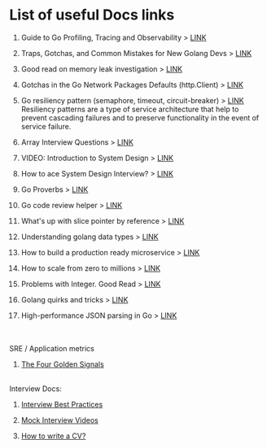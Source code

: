 # List of useful Docs links

1. Guide to Go Profiling, Tracing and Observability > [LINK](https://github.com/DataDog/go-profiler-notes/blob/main/guide/README.md)


2. Traps, Gotchas, and Common Mistakes for New Golang Devs > [LINK](http://devs.cloudimmunity.com/gotchas-and-common-mistakes-in-go-golang/)


3. Good read on memory leak investigation > [LINK](https://blog.detectify.com/2019/09/05/how-we-tracked-down-a-memory-leak-in-one-of-our-go-microservices/)


4. Gotchas in the Go Network Packages Defaults (http.Client) > [LINK](https://martin.baillie.id/wrote/gotchas-in-the-go-network-packages-defaults/)


5. Go resiliency pattern (semaphore, timeout, circuit-breaker) > [LINK](https://github.com/eapache/go-resiliency)
   <br> Resiliency patterns are a type of service architecture that help to prevent cascading failures and to preserve functionality in the event of service failure.


6. Array Interview Questions > [LINK](https://igotanoffer.com/blogs/tech/array-interview-questions)


7. VIDEO: Introduction to System Design > [LINK](https://www.youtube.com/watch?v=MbjObHmDbZo)


8. How to ace System Design Interview? > [LINK](https://helloacm.com/facebook-onsite-interview-preparation-part-3-how-to-ace-a-design-interview/)


9. Go Proverbs > [LINK](http://go-proverbs.github.io/)


10. Go code review helper > [LINK](https://github.com/golang/go/wiki/CodeReviewComments#go-code-review-comments)


11. What's up with slice pointer by reference > [LINK](https://medium.com/swlh/golang-tips-why-pointers-to-slices-are-useful-and-how-ignoring-them-can-lead-to-tricky-bugs-cac90f72e77b)

12. Understanding golang data types > [LINK](https://www.digitalocean.com/community/tutorials/understanding-data-types-in-go)


13. How to build a production ready microservice > [LINK](https://www.oreilly.com/library/view/production-ready-microservices/9781491965962/ch01.html)


14. How to scale from zero to millions > [LINK](https://systeminterview.com/scale-from-zero-to-millions-of-users.php)

15. Problems with Integer. Good Read  > [LINK](https://jvns.ca/blog/2023/01/18/examples-of-problems-with-integers/)

16. Golang quirks and tricks > [LINK](https://eblog.fly.dev/quirks.html)

17. High-performance JSON parsing in Go > [LINK](https://www.cockroachlabs.com/blog/high-performance-json-parsing/)

<br> <br>
SRE / Application metrics

1. [The Four Golden Signals](https://sre.google/sre-book/monitoring-distributed-systems/#xref_monitoring_golden-signals)
<br> <br>


Interview Docs:

1. [Interview Best Practices](https://careers.google.com/interview-tips/?src=Online%2FSocial%2FKeyword_blog&utm_campaign=&utm_medium=Google%20Website&utm_source=Online)

2. [Mock Interview Videos](https://interviewing.io/recordings/)

3. [How to write a CV?](https://somehowimanage.blog/2019/01/28/somehow-i-recruit-cv-yeah-yeah-cv/)
